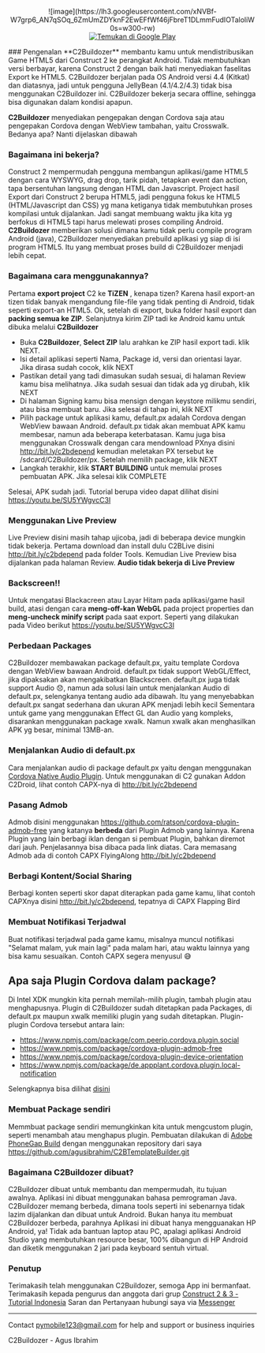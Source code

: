 <p align="center">![image](https://lh3.googleusercontent.com/xNVBf-W7grp6_AN7qSOq_6ZmUmZDYknF2EwEFfWf46jFbreT1DLmmFudIOTaloliW0s=w300-rw)<br>
<a href='https://play.google.com/store/apps/details?id=ai.agusibrahim.c2b&pcampaignid=MKT-Other-global-all-co-prtnr-py-PartBadge-Mar2515-1'><img alt='Temukan di Google Play' src='https://play.google.com/intl/en_us/badges/images/generic/id_badge_web_generic.png'/></a>
</p>
### Pengenalan
**C2Buildozer**  membantu kamu untuk mendistribusikan Game HTML5 dari Construct 2 ke perangkat Android.
Tidak membutuhkan versi berbayar, karena Construct 2 dengan baik hati menyediakan faselitas Export ke HTML5.
C2Buildozer berjalan pada OS Android versi 4.4 (Kitkat) dan diatasnya, jadi untuk pengguna JellyBean (4.1/4.2/4.3) tidak bisa menggunakan C2Buildozer ini.
C2Buildozer bekerja secara offline, sehingga bisa digunakan dalam kondisi apapun.

 **C2Buildozer**  menyediakan pengepakan dengan Cordova saja atau pengepakan Cordova dengan WebView tambahan, yaitu Crosswalk. Bedanya apa? Nanti dijelaskan dibawah

### Bagaimana ini bekerja?
Construct 2 mempermudah pengguna membangun aplikasi/game HTML5 dengan cara WYSWYG, drag drop, tarik pidah, tetapkan event dan action, tapa bersentuhan langsung dengan HTML dan Javascript.
Project hasil Export dari Construct 2 berupa HTML5, jadi pengguna fokus ke HTML5 (HTML/Javascript dan CSS) yg mana ketiganya tidak membutuhkan proses kompilasi untuk dijalankan.
 Jadi sangat membuang waktu jika kita yg berfokus di HTML5 tapi harus melewati proses compiling Android.  **C2Buildozer** memberikan solusi dimana kamu tidak perlu compile program Android (java), C2Buildozer menyediakan prebuild aplikasi yg siap di isi program HTML5. Itu yang membuat proses build di C2Buildozer menjadi lebih cepat.

### Bagaimana cara menggunakannya?
Pertama  **export project**  C2 ke  **TiZEN** , kenapa tizen?
Karena hasil export-an tizen tidak banyak mengandung file-file yang tidak penting di Android, tidak seperti export-an HTML5. Ok, setelah di export,  buka folder hasil export dan  **packing semua ke ZIP**. Selanjutnya kirim ZIP tadi ke Android kamu untuk dibuka melalui  **C2Buildozer** 

* Buka  **C2Buildozer**,  **Select ZIP** lalu arahkan ke ZIP hasil export tadi. klik NEXT.
* Isi detail aplikasi seperti Nama, Package id, versi dan orientasi layar. Jika dirasa sudah cocok, klik NEXT
* Pastikan detail yang tadi dimasukan sudah sesuai, di halaman Review kamu bisa melihatnya. Jika sudah sesuai dan tidak ada yg dirubah, klik NEXT
* Di halaman Signing kamu bisa mensign dengan keystore milikmu sendiri, atau bisa membuat baru. Jika selesai di tahap ini, klik NEXT
* Pilih package untuk aplikasi kamu, default.px adalah Cordova dengan WebView bawaan Android. default.px tidak akan membuat APK kamu membesar, namun ada beberapa keterbatasan. Kamu juga bisa menggunakan Crosswalk dengan cara mendownload PXnya disini http://bit.ly/c2bdepend kemudian meletakan PX tersebut ke /sdcard/C2Buildozer/px. Setelah memilih package, klik NEXT
* Langkah terakhir, klik  **START BUILDING** untuk memulai proses pembuatan APK. Jika selesai klik COMPLETE

Selesai, APK sudah jadi. Tutorial berupa video dapat dilihat disini https://youtu.be/SU5YWgvcC3I

### Menggunakan Live Preview
Live Preview disini masih tahap ujicoba, jadi di beberapa device mungkin tidak bekerja. 
Pertama download dan install dulu C2BLive disini http://bit.ly/c2bdepend pada folder Tools. Kemudian Live Preview bisa dijalankan pada halaman Review.
 **Audio tidak bekerja di Live Preview** 

### Backscreen!!
Untuk mengatasi Blackacreen atau Layar Hitam pada aplikasi/game hasil build, atasi dengan cara  **meng-off-kan WebGL**  pada project properties dan **meng-uncheck  minify script**  pada saat export. Seperti yang dilakukan pada Video berikut https://youtu.be/SU5YWgvcC3I

### Perbedaan Packages
C2Buildozer membawakan package default.px, yaitu template Cordova dengan WebView bawaan Android.
default.px tidak support WebGL/Effect, jika dipaksakan akan mengakibatkan Blackscreen. default.px juga tidak support Audio 😞, namun ada solusi lain untuk menjalankan Audio di default.px, selengkanya tentang audio ada dibawah. Itu yang menyebabkan default.px sangat sederhana dan ukuran APK menjadi lebih kecil
Sementara untuk game yang menggunakan Effect GL dan Audio yang kompleks, disarankan menggunakan package xwalk. Namun xwalk akan menghasilkan APK yg besar, minimal 13MB-an.

### Menjalankan Audio di default.px
Cara menjalankan audio di package default.px yaitu dengan menggunakan [Cordova Native Audio Plugin](https://github.com/floatinghotpot/cordova-plugin-nativeaudio). Untuk menggunakan di C2 gunakan Addon C2Droid, lihat contoh CAPX-nya di http://bit.ly/c2bdepend

### Pasang Admob
Admob disini menggunakan https://github.com/ratson/cordova-plugin-admob-free yang katanya  **berbeda**  dari Plugin Admob yang lainnya. Karena Plugin yang lain berbagi iklan dengan si pembuat Plugin, bahkan diremot dari jauh. Penjelasannya bisa dibaca pada link diatas. Cara memasang Admob ada di contoh CAPX FlyingAlong http://bit.ly/c2bdepend

### Berbagi Kontent/Social Sharing
Berbagi konten seperti skor dapat diterapkan pada game kamu, lihat contoh CAPXnya disini http://bit.ly/c2bdepend, tepatnya di CAPX Flapping Bird

### Membuat Notifikasi Terjadwal
Buat notifikasi terjadwal pada game kamu, misalnya muncul notifikasi "Selamat malam, yuk main lagi" pada malam hari, atau waktu lainnya yang bisa kamu sesuaikan. Contoh CAPX segera menyusul 😅

## Apa saja Plugin Cordova dalam package?
Di Intel XDK mungkin kita pernah memilah-milih plugin, tambah plugin atau menghapusnya. Plugin di C2Buildozer sudah ditetapkan pada Packages, di default.px maupun xwalk memiliki plugin yang sudah ditetapkan. Plugin-plugin Cordova tersebut antara lain:
* https://www.npmjs.com/package/com.peerio.cordova.plugin.social
* https://www.npmjs.com/package/cordova-plugin-admob-free
* https://www.npmjs.com/package/cordova-plugin-device-orientation
* https://www.npmjs.com/package/de.appplant.cordova.plugin.local-notification

Selengkapnya bisa dilihat [disini](https://github.com/agusibrahim/C2BTemplateBuilder/blob/master/www/config.xml)
 
### Membuat Package sendiri
Memmbuat package sendiri memungkinkan kita untuk mengcustom plugin, seperti menambah atau menghapus plugin. Pembuatan dilakukan di [Adobe PhoneGap Build](https://build.phonegap.com) dengan menggunakan repository dari saya https://github.com/agusibrahim/C2BTemplateBuilder.git


### Bagaimana C2Buildozer dibuat?
C2Buildozer dibuat untuk membantu dan mempermudah, itu tujuan awalnya. Aplikasi ini dibuat menggunakan bahasa pemrograman Java. C2Buildozer memang berbeda, dimana tools seperti ini sebenarnya tidak lazim dijalankan dan dibuat untuk Android. Bukan hanya itu membuat C2Buildozer berbeda, parahnya Aplikasi ini dibuat hanya mengguanakan HP Android, ya! Tidak ada bantuan laptop atau PC, apalagi aplikasi Android Studio yang membutuhkan resource besar, 100% dibangun di HP Android dan diketik menggunakan 2 jari pada keyboard sentuh virtual.

### Penutup
Terimakasih telah menggunakan C2Buildozer, semoga App ini bermanfaat. Terimakasih kepada pengurus dan anggota dari grup [Construct 2 & 3 - Tutorial Indonesia](https://facebook.com/groups/690222404368484)
Saran dan Pertanyaan hubungi saya via [Messenger](http://m.me/mynameisagoes)


-------
 Contact pymobile123@gmail.com for help and support or business inquiries

C2Buildozer - Agus Ibrahim
